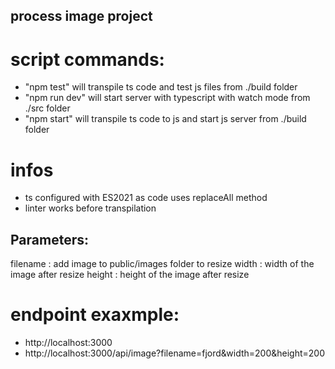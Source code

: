 ## process image project

# script commands:

- "npm test" will transpile ts code and test js files from ./build folder
- "npm run dev" will start server with typescript with watch mode from ./src folder
- "npm start" will transpile ts code to js and start js server from ./build folder

# infos

- ts configured with ES2021 as code uses replaceAll method
- linter works before transpilation

## Parameters:

filename : add image to public/images folder to resize
width : width of the image after resize
height : height of the image after resize

# endpoint exaxmple:

- http://localhost:3000
- http://localhost:3000/api/image?filename=fjord&width=200&height=200
